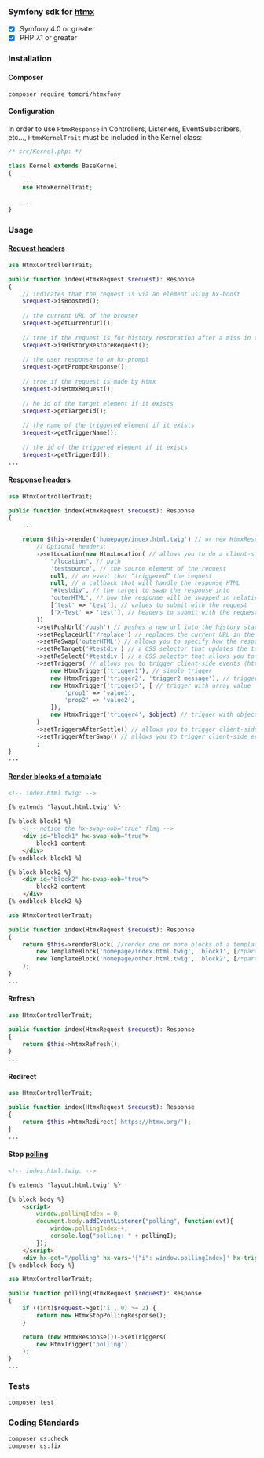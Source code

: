 ### Symfony sdk for [htmx](https://htmx.org/)
- [x] Symfony 4.0 or greater
- [x] PHP 7.1 or greater

### Installation

#### Composer

```composer require tomcri/htmxfony```

#### Configuration

In order to use `HtmxResponse` in Controllers, Listeners, EventSubscribers, etc..., `HtmxKernelTrait` must be included in the Kernel class:

```php
/* src/Kernel.php: */

class Kernel extends BaseKernel
{
    ...
    use HtmxKernelTrait;
    
    ...
}
```

### Usage

#### [Request headers](https://htmx.org/docs/#request-headers)
```php
use HtmxControllerTrait;

public function index(HtmxRequest $request): Response
{
    // indicates that the request is via an element using hx-boost
    $request->isBoosted();
    
    // the current URL of the browser
    $request->getCurrentUrl();
    
    // true if the request is for history restoration after a miss in the local history cache
    $request->isHistoryRestoreRequest();
    
    // the user response to an hx-prompt
    $request->getPromptResponse();
    
    // true if the request is made by Htmx
    $request->isHtmxRequest();
    
    // he id of the target element if it exists
    $request->getTargetId();
    
    // the name of the triggered element if it exists
    $request->getTriggerName();
    
    // the id of the triggered element if it exists
    $request->getTriggerId();
...
```

#### [Response headers](https://htmx.org/docs/#response-headers)
```php
use HtmxControllerTrait;

public function index(HtmxRequest $request): Response
{
    ...

    return $this->render('homepage/index.html.twig') // or new HtmxResponse()
        // Optional headers:
        ->setLocation(new HtmxLocation( // allows you to do a client-side redirect that does not do a full page reload. (https://htmx.org/headers/hx-location/)
            "/location", // path
            'testsource', // the source element of the request
            null, // an event that “triggered” the request
            null, // a callback that will handle the response HTML
            "#testdiv", // the target to swap the response into
            'outerHTML', // how the response will be swapped in relative to the target
            ['test' => 'test'], // values to submit with the request
            ['X-Test' => 'test'], // headers to submit with the request
        ))
        ->setPushUrl('/push') // pushes a new url into the history stack
        ->setReplaceUrl('/replace') // replaces the current URL in the location bar
        ->setReSwap('outerHTML') // allows you to specify how the response will be swapped. See hx-swap for possible values
        ->setReTarget('#testdiv') // a CSS selector that updates the target of the content update to a different element on the page
        ->setReSelect('#testdiv') // a CSS selector that allows you to choose which part of the response is used to be swapped in. Overrides an existing hx-select on the triggering element
        ->setTriggers( // allows you to trigger client-side events (https://htmx.org/headers/hx-trigger/)
            new HtmxTrigger('trigger1'), // simple trigger
            new HtmxTrigger('trigger2', 'trigger2 message'), // trigger with string value
            new HtmxTrigger('trigger3', [ // trigger with array value
                'prop1' => 'value1',
                'prop2' => 'value2',
            ]),
            new HtmxTrigger('trigger4', $object) // trigger with object value, object must implements JsonSerializable interface
        )
        ->setTriggersAfterSettle() // allows you to trigger client-side events after the settle step
        ->setTriggerAfterSwap() // allows you to trigger client-side events after the swap step
        ;
}
...
```

#### [Render blocks of a template](https://htmx.org/docs/#oob_swaps)

```html
<!-- index.html.twig: -->

{% extends 'layout.html.twig' %}

{% block block1 %}
    <!-- notice the hx-swap-oob="true" flag -->
    <div id="block1" hx-swap-oob="true"> 
        block1 content
    </div>
{% endblock block1 %}

{% block block2 %}
    <div id="block2" hx-swap-oob="true">
        block2 content
    </div>
{% endblock block2 %}
```

```php
use HtmxControllerTrait;

public function index(HtmxRequest $request): Response
{
    return $this->renderBlock( //render one or more blocks of a template
        new TemplateBlock('homepage/index.html.twig', 'block1', [/*params*/]),
        new TemplateBlock('homepage/other.html.twig', 'block2', [/*params*/]),
    );
}
...
```
#### Refresh

```php
use HtmxControllerTrait;

public function index(HtmxRequest $request): Response
{
    return $this->htmxRefresh();
}
...
```
    
#### Redirect
```php
use HtmxControllerTrait;

public function index(HtmxRequest $request): Response
{
    return $this->htmxRedirect('https://htmx.org/');
}
...
```

#### Stop [polling](https://htmx.org/docs/#polling)
```html
<!-- index.html.twig: -->

{% extends 'layout.html.twig' %}

{% block body %}
    <script>
        window.pollingIndex = 0;
        document.body.addEventListener("polling", function(evt){
            window.pollingIndex++;
            console.log("polling: " + pollingI);
        });
    </script>
    <div hx-get="/polling" hx-vars='{"i": window.pollingIndex}' hx-trigger="every 2s"></div>
{% endblock body %}
```

```php
use HtmxControllerTrait;

public function polling(HtmxRequest $request): Response
{
    if ((int)$request->get('i', 0) >= 2) {
        return new HtmxStopPollingResponse();
    }

    return (new HtmxResponse())->setTriggers(
        new HtmxTrigger('polling')
    );
}
...
```

### Tests

```bash
composer test
```

### Coding Standards

```bash
composer cs:check
composer cs:fix
```
